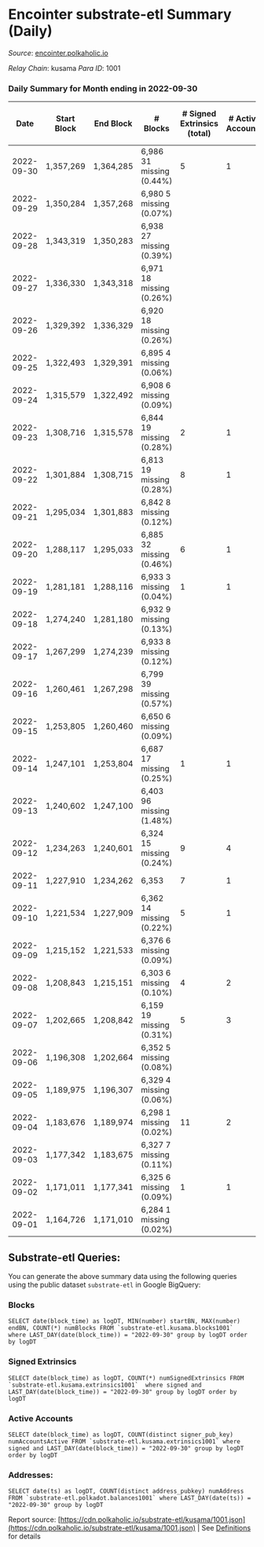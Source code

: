 # Encointer substrate-etl Summary (Daily)

_Source_: [encointer.polkaholic.io](https://encointer.polkaholic.io)

*Relay Chain*: kusama
*Para ID*: 1001



### Daily Summary for Month ending in 2022-09-30


| Date | Start Block | End Block | # Blocks | # Signed Extrinsics (total) | # Active Accounts | # Passive | # New | # Addresses with Balances | # Events | # Transfers | # XCM Transfers In | # XCM Transfers Out |
| ---- | ----------- | --------- | -------- | --------------------------- | ----------------- | --------- | ----- | ------------------------- | -------- | ----------- | ------------------ | ------------------- |
| 2022-09-30 | 1,357,269 | 1,364,285 | 6,986 31 missing (0.44%) | 5 | 1 |  |  | 651 | 14,037 |   |   |   |
| 2022-09-29 | 1,350,284 | 1,357,268 | 6,980 5 missing (0.07%) |  |  |  |  |  | 13,962 |   |   |   |
| 2022-09-28 | 1,343,319 | 1,350,283 | 6,938 27 missing (0.39%) |  |  |  |  |  | 13,876 |   |   |   |
| 2022-09-27 | 1,336,330 | 1,343,318 | 6,971 18 missing (0.26%) |  |  |  |  |  | 13,945 |   |   |   |
| 2022-09-26 | 1,329,392 | 1,336,329 | 6,920 18 missing (0.26%) |  |  |  |  |  | 13,840 |   |   |   |
| 2022-09-25 | 1,322,493 | 1,329,391 | 6,895 4 missing (0.06%) |  |  |  |  |  | 13,790 |   |   |   |
| 2022-09-24 | 1,315,579 | 1,322,492 | 6,908 6 missing (0.09%) |  |  |  |  |  | 13,816 |   |   |   |
| 2022-09-23 | 1,308,716 | 1,315,578 | 6,844 19 missing (0.28%) | 2 | 1 |  |  |  | 13,695 |   |   |   |
| 2022-09-22 | 1,301,884 | 1,308,715 | 6,813 19 missing (0.28%) | 8 | 1 |  |  |  | 13,697 | 1 ($0.08) | 8 ($2.58) |   |
| 2022-09-21 | 1,295,034 | 1,301,883 | 6,842 8 missing (0.12%) |  |  |  |  |  | 13,687 |   |   |   |
| 2022-09-20 | 1,288,117 | 1,295,033 | 6,885 32 missing (0.46%) | 6 | 1 |  |  |  | 13,819 |   |   |   |
| 2022-09-19 | 1,281,181 | 1,288,116 | 6,933 3 missing (0.04%) | 1 | 1 |  |  | 627 | 13,875 |   |   |   |
| 2022-09-18 | 1,274,240 | 1,281,180 | 6,932 9 missing (0.13%) |  |  |  |  | 624 | 13,864 |   |   |   |
| 2022-09-17 | 1,267,299 | 1,274,239 | 6,933 8 missing (0.12%) |  |  |  |  | 624 | 13,866 |   |   |   |
| 2022-09-16 | 1,260,461 | 1,267,298 | 6,799 39 missing (0.57%) |  |  |  |  | 622 | 13,598 |   |   |   |
| 2022-09-15 | 1,253,805 | 1,260,460 | 6,650 6 missing (0.09%) |  |  |  |  | 620 | 13,300 |   |   |   |
| 2022-09-14 | 1,247,101 | 1,253,804 | 6,687 17 missing (0.25%) | 1 | 1 |  |  | 617 | 13,381 |   |   |   |
| 2022-09-13 | 1,240,602 | 1,247,100 | 6,403 96 missing (1.48%) |  |  |  |  | 614 | 12,806 |   |   |   |
| 2022-09-12 | 1,234,263 | 1,240,601 | 6,324 15 missing (0.24%) | 9 | 4 |  |  |  | 12,701 |   |   |   |
| 2022-09-11 | 1,227,910 | 1,234,262 | 6,353  | 7 | 1 |  |  |  | 12,738 |   |   |   |
| 2022-09-10 | 1,221,534 | 1,227,909 | 6,362 14 missing (0.22%) | 5 | 1 |  |  |  | 12,755 |   |   |   |
| 2022-09-09 | 1,215,152 | 1,221,533 | 6,376 6 missing (0.09%) |  |  |  |  |  | 12,754 |   |   |   |
| 2022-09-08 | 1,208,843 | 1,215,151 | 6,303 6 missing (0.10%) | 4 | 2 |  |  | 532 | 12,621 |   |   |   |
| 2022-09-07 | 1,202,665 | 1,208,842 | 6,159 19 missing (0.31%) | 5 | 3 |  |  | 531 | 12,345 |   |   |   |
| 2022-09-06 | 1,196,308 | 1,202,664 | 6,352 5 missing (0.08%) |  |  |  |  | 530 | 12,704 |   |   |   |
| 2022-09-05 | 1,189,975 | 1,196,307 | 6,329 4 missing (0.06%) |  |  |  |  | 530 | 12,658 |   |   |   |
| 2022-09-04 | 1,183,676 | 1,189,974 | 6,298 1 missing (0.02%) | 11 | 2 |  |  | 530 | 12,660 | 1 ($5.06) |   |   |
| 2022-09-03 | 1,177,342 | 1,183,675 | 6,327 7 missing (0.11%) |  |  |  |  | 529 | 12,660 |   | 1 ($14.52) |   |
| 2022-09-02 | 1,171,011 | 1,177,341 | 6,325 6 missing (0.09%) | 1 | 1 |  |  | 528 | 12,659 |   |   |   |
| 2022-09-01 | 1,164,726 | 1,171,010 | 6,284 1 missing (0.02%) |  |  |  |  | 528 | 12,571 |   |   |   |

## Substrate-etl Queries:
You can generate the above summary data using the following queries using the public dataset `substrate-etl` in Google BigQuery:


### Blocks
```
SELECT date(block_time) as logDT, MIN(number) startBN, MAX(number) endBN, COUNT(*) numBlocks FROM `substrate-etl.kusama.blocks1001`  where LAST_DAY(date(block_time)) = "2022-09-30" group by logDT order by logDT
```


### Signed Extrinsics
```
SELECT date(block_time) as logDT, COUNT(*) numSignedExtrinsics FROM `substrate-etl.kusama.extrinsics1001`  where signed and LAST_DAY(date(block_time)) = "2022-09-30" group by logDT order by logDT
```


### Active Accounts
```
SELECT date(block_time) as logDT, COUNT(distinct signer_pub_key) numAccountsActive FROM `substrate-etl.kusama.extrinsics1001` where signed and LAST_DAY(date(block_time)) = "2022-09-30" group by logDT order by logDT
```


### Addresses:
```
SELECT date(ts) as logDT, COUNT(distinct address_pubkey) numAddress FROM `substrate-etl.polkadot.balances1001` where LAST_DAY(date(ts)) = "2022-09-30" group by logDT
```



Report source: [https://cdn.polkaholic.io/substrate-etl/kusama/1001.json](https://cdn.polkaholic.io/substrate-etl/kusama/1001.json) | See [Definitions](/DEFINITIONS.md) for details
